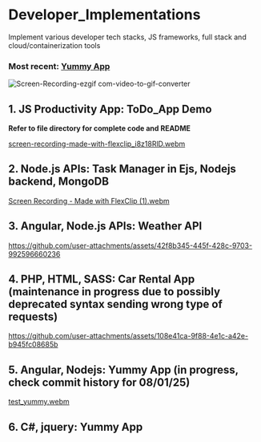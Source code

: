 # Developer_Implementations

Implement various developer tech stacks, JS frameworks, full stack and cloud/containerization tools

### Most recent: [Yummy App](https://github.com/PerfectionistAF/Developer_Implementations/tree/main?tab=readme-ov-file#5-angular-nodejs-yummy-app-in-progress-check-commit-history-for-080125) 

![Screen-Recording-ezgif com-video-to-gif-converter](https://github.com/user-attachments/assets/67c52725-aac8-4554-afb6-af1fa7ff3704)

## 1. JS Productivity App: ToDo_App Demo

**Refer to file directory for complete code and README**

[screen-recording-made-with-flexclip_i8z18RlD.webm](https://github.com/user-attachments/assets/2be91f5b-0724-4b00-b19d-61c5064477ee)

## 2. Node.js APIs: Task Manager in Ejs, Nodejs backend, MongoDB

[Screen Recording - Made with FlexClip (1).webm](https://github.com/user-attachments/assets/c19123fe-2323-4b2f-ae4d-c7bbc3d65ffb)

## 3. Angular, Node.js APIs: Weather API


https://github.com/user-attachments/assets/42f8b345-445f-428c-9703-992596660236


## 4. PHP, HTML, SASS: Car Rental App (maintenance in progress due to possibly deprecated syntax sending wrong type of requests)


https://github.com/user-attachments/assets/108e41ca-9f88-4e1c-a42e-b945fc08685b


## 5. Angular, Nodejs: Yummy App (in progress, check commit history for 08/01/25)


[test_yummy.webm](https://github.com/user-attachments/assets/4ceb1ab7-bfc5-49b1-8175-c2ab90d8ebc7)


## 6. C#, jquery: Yummy App
